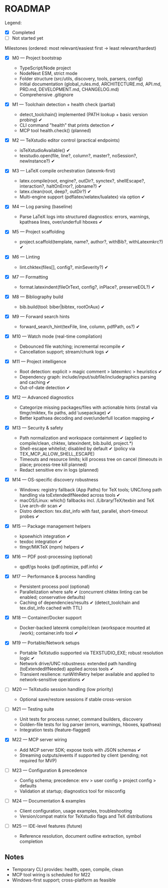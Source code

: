 # ROADMAP

Legend:
- [x] Completed
- [ ] Not started yet

Milestones (ordered: most relevant/easiest first → least relevant/hardest)

- [x] M0 — Project bootstrap
  - TypeScript/Node project
  - NodeNext ESM, strict mode
  - Folder structure (src/utils, discovery, tools, parsers, config)
  - Initial documentation (global_rules.md, ARCHITECTURE.md, API.md, PRD.md, DEVELOPMENT.md, CHANGELOG.md)
  - Comprehensive .gitignore

- [x] M1 — Toolchain detection + health check (partial)
  - detect_toolchain() implemented (PATH lookup + basic version probing) ✔
  - CLI command "health" that prints detection ✔
  - MCP tool health.check() (planned)

- [x] M2 — TeXstudio editor control (practical endpoints)
  - isTeXstudioAvailable() ✔
  - texstudio.open(file, line?, column?, master?, noSession?, newInstance?) ✔

- [x] M3 — LaTeX compile orchestration (latexmk-first)
  - latex.compile(root, engine?, outDir?, synctex?, shellEscape?, interaction?, haltOnError?, jobname?) ✔
  - latex.clean(root, deep?, outDir?) ✔
  - Multi-engine support (pdflatex/xelatex/lualatex) via option ✔

- [x] M4 — Log parsing (baseline)
  - Parse LaTeX logs into structured diagnostics: errors, warnings, kpathsea lines, over/underfull hboxes ✔

- [x] M5 — Project scaffolding
  - project.scaffold(template, name?, author?, withBib?, withLatexmkrc?) ✔

- [x] M6 — Linting
  - lint.chktex(files[], config?, minSeverity?) ✔

- [x] M7 — Formatting
  - format.latexindent(fileOrText, config?, inPlace?, preserveEOL?) ✔

- [x] M8 — Bibliography build
  - bib.build(tool: biber|bibtex, rootOrAux) ✔

- [x] M9 — Forward search hints
  - forward_search_hint(texFile, line, column, pdfPath, os?) ✔

- [x] M10 — Watch mode (real-time compilation)
  - Debounced file watching; incremental recompile ✔
  - Cancellation support; stream/chunk logs ✔

- [x] M11 — Project intelligence
  - Root detection: explicit > magic comment > latexmkrc > heuristics ✔
  - Dependency graph: include/input/subfile/includegraphics parsing and caching ✔
  - Out-of-date detection ✔

- [x] M12 — Advanced diagnostics
  - Categorize missing packages/files with actionable hints (install via tlmgr/miktex, fix paths, add \usepackage) ✔
  - Better kpathsea decoding and over/underfull location mapping ✔

- [x] M13 — Security & safety
  - Path normalization and workspace containment ✔ (applied to compile/clean, chktex, latexindent, bib.build, project.*)
  - Shell-escape whitelist; disabled by default ✔ (policy via TEX_MCP_ALLOW_SHELL_ESCAPE)
  - Timeouts and resource limits; kill process tree on cancel (timeouts in place; process-tree kill planned)
  - Redact sensitive env in logs (planned)

- [x] M14 — OS-specific discovery robustness
  - Windows: registry fallback (App Paths) for TeX tools; UNC/long path handling via toExtendedIfNeeded across tools ✔
  - macOS/Linux: which() fallbacks incl. /Library/TeX/texbin and TeX Live arch-dir scan ✔
  - Distro detection: tex.dist_info with fast, parallel, short-timeout probes ✔

- [x] M15 — Package management helpers
  - kpsewhich integration ✔
  - texdoc integration ✔
  - tlmgr/MiKTeX (mpm) helpers ✔

- [x] M16 — PDF post-processing (optional)
  - qpdf/gs hooks (pdf.optimize, pdf.info) ✔

- [x] M17 — Performance & process handling
  - Persistent process pool (optional)
  - Parallelization where safe ✔ (concurrent chktex linting can be enabled; conservative defaults)
  - Caching of dependencies/results ✔ (detect_toolchain and tex.dist_info cached with TTL)

- [x] M18 — Container/Docker support
  - Docker-backed latexmk compile/clean (workspace mounted at /work); container.info tool ✔

- [x] M19 — Portable/Network setups
  - Portable TeXstudio supported via TEXSTUDIO_EXE; robust resolution logic ✔
  - Network drive/UNC robustness: extended path handling (toExtendedIfNeeded) applied across tools ✔
  - Transient resilience: runWithRetry helper available and applied to network-sensitive operations ✔

- [ ] M20 — TeXstudio session handling (low priority)
  - Optional save/restore sessions if stable cross-version

- [ ] M21 — Testing suite
  - Unit tests for process runner, command builders, discovery
  - Golden-file tests for log parser (errors, warnings, hboxes, kpathsea)
  - Integration tests (feature-flagged)

- [x] M22 — MCP server wiring
  - Add MCP server SDK; expose tools with JSON schemas ✔
  - Streaming outputs/events if supported by client (pending; not required for MVP)

- [ ] M23 — Configuration & precedence
  - Config schema; precedence: env > user config > project config > defaults
  - Validation at startup; diagnostics tool for misconfig

- [ ] M24 — Documentation & examples
  - Client configuration, usage examples, troubleshooting
  - Version/compat matrix for TeXstudio flags and TeX distributions

- [ ] M25 — IDE-level features (future)
  - Reference resolution, document outline extraction, symbol completion

## Notes
- Temporary CLI provides: health, open, compile, clean
- MCP tool wiring is scheduled for M22
- Windows-first support; cross-platform as feasible
